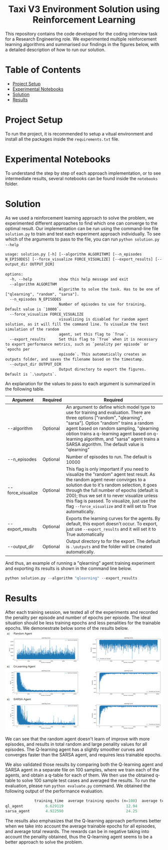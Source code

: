 # <h1 align="center">Taxi V3 Environment Solution using Reinforcement Learning</h1>

This repository contains the code developed for the coding interview task for a Research Engineering role. We experimented multiple reinforcement learning algorithms and summarised our findings in the figures below, with a detailed description of how to run our solution.

Table of Contents
=================

<!--ts-->
   * [Project Setup](#project-setup)
   * [Experimental Notebooks](#experimental-notebooks)
   * [Solution](#solution)
   * [Results](#results)
<!--te-->


Project Setup
============
To run the project, it is recommended to setup a vitual environment and install all the packages inside the `requirements.txt` file.

Experimental Notebooks
============
To understand the step by step of each approach implementation, or to see intermediate results, several notebooks can be found inside the `notebooks` folder.

Solution
============
As we used a reinforcement learning approach to solve the problem, we experimented different approaches to find which one can converge to the optimal result. Our implementation can be run using the command-line file `solution.py` to train and test each experiment approach individually. To see which of the arguments to pass to the file, you can run `python solution.py --help`

```
usage: solution.py [-h] [--algorithm ALGORITHM] [--n_episodes N_EPISODES] [--force_visualize FORCE_VISUALIZE] [--export_results] [--output_dir OUTPUT_DIR]

options:
  -h, --help            show this help message and exit
  --algorithm ALGORITHM
                        Algorithm to solve the task. Has to be one of ["qlearning", "random", "sarsa"].
  --n_episodes N_EPISODES
                        Number of episodes to use for training. Default value is `10000`.
  --force_visualize FORCE_VISUALIZE
                        visualizing is disabled for random agent solution, as it will fill the command line. To visualze the test simulation of the random
                        agent, set this flag to `True`.
  --export_results      Set this flag to `True` when it is necessary to export performance metrics, such as `penality per episode` or `epochs per
                        episode`. This automatically creates an outputs folder, and saves the filename based on the timestamp.
  --output_dir OUTPUT_DIR
                        Output directory to export the figures. Default is `.\outputs`.
```

An explanation for the values to pass to each argument is summarized in the following table.

| Argument    | Required | Required    |
| -------- | ------- | ------- |
| --algorithm | Optional | An argument to define which model type to use for training and evaluation. There are three options ["random", "qlearning", "sarsa"]. Option "random" trains a random agent based on random sampling, "qlearning  obtion trains a q-learning agent based on q-learning algorithm, and "sarsa" agent trains a SARSA algorithm. The default value is "qlearning" |
| --n_episodes | Optional | Number of episodes to run. The default is 10000 |
| --force_visualize | Optional | This flag is only important if you need to visualize the "random" agent test result. As the random agent never convirges to a solution due to it's random selection, it goes through the full number of epochs (default is 200); thus we set it to never visualize unless this flag is passed. To visualize, just use the flag `--force_visualize` and it will set to True automatically. |
| --export_results    | Optional | Exports the learning curves for the agents. By default, this export doesn't occur. To export, just use `--export_results` and it will set it to True automatically |
| --output_dir | Optional | Output directory to for the export. The default is `.\outputs` and the folder will be created automatically.  |


And thus, an example of running a "qlearning" agent training experiment and exporting its results is shown in the command line below.

```python
python solution.py --algorithm "qlearning" --export_results
```

Results
============

After each training session, we tested all of the experiments and recorded the penality per episode and number of epochs per episode. The ideal situation should be less training epochs and less penalities for the trainable epochs. We demonestrate below some of the results below.
![](./static/performance-summary.PNG)

We can see that the random agent doesn't learn of improve with more episodes, and results in total random and large penality values for all episodes. The Q-learning agent has a slightly smoother curves and converges faster than the SARSA agent, and requires less trainable epochs.

We also validated those results by comparing both the Q-learning agent and SARSA agent in a separate file on 100 samples, where we train each of the agents, and obtain a q-table for each of them. We then use the obtained q-table to solve 100 sample test cases and averaged the results. To run the evaluation, please run `python evaluate.py` command. We obtained the following output of the performance evaluation.

```python
             training_time  average training epochs (n=100)  average total rewards
ql_agent          6.629119                            12.94                   8.06
sarsa_agent       4.922590                            24.25                  -4.51
```
The results also emphasizes that the Q-learning approach performes better when we take into account the average trainable epochs for all episodes, and average total rewards. The rewards can be in negative taking into account the penality obtained, thus the Q-learning agent seems to be a better approach to solve the problem.
